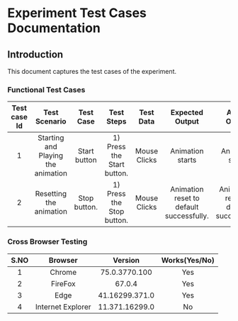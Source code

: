 # Experiment Test Cases Documentation

## Introduction 
This document captures the test cases of the experiment.

### Functional Test Cases

| Test case Id 	|             Test Scenario            	|      Test Case     	|                                               Test Steps                                              	|   Test Data  	|              Expected Output              	|               Actual Output               	| Test Result 	| Comments 	|
|:------------:	|:------------------------------------:	|:------------------:	|:-----------------------------------------------------------------------------------------------------:	|:------------:	|:-----------------------------------------:	|:-----------------------------------------:	|:-----------:	|:--------:	|
|       1      	| Starting and Playing the animation 	| Start button 	|                          1) Press the Start button.                        	| Mouse Clicks 	|       Animation starts     	|       Animation starts       	|     Pass    	|   None   	|
|       2      	|  Resetting the animation 	|    Stop button.   	|                 1) Press the Stop button.                	| Mouse Clicks 	| Animation reset to default successfully. 	| Animations reset to default successfully. 	|     Pass    	|   None   	|

### Cross Browser Testing

| S.NO 	|      Browser      	|     Version    	| Works(Yes/No) 	|
|:----:	|:-----------------:	|:--------------:	|:-------------:	|
|   1  	|       Chrome      	|  75.0.3770.100 	|      Yes      	|
|   2  	|      FireFox      	|     67.0.4     	|      Yes      	|
|   3  	|        Edge       	|  41.16299.371.0  	|     Yes       	|
|   4  	| Internet Explorer 	| 11.371.16299.0 	|       No      	|